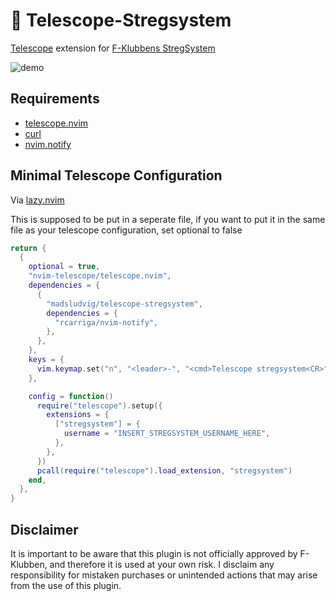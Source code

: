 
# 🔭 Telescope-Stregsystem
[Telescope](https://github.com/nvim-telescope/telescope.nvim) extension for [F-Klubbens StregSystem](https://github.com/f-klubben/stregsystemet)

![demo](assets/demo.gif)
## Requirements
- [telescope.nvim](https://github.com/nvim-telescope/telescope.nvim)
- [curl](https://curl.se/)
- [nvim.notify](https://github.com/rcarriga/nvim-notify)

## Minimal Telescope Configuration
Via [lazy.nvim](https://github.com/folke/lazy.nvim)

This is supposed to be put in a seperate file, if you want to put it in the same file as your telescope configuration, set optional to false
```lua
return {
  {
    optional = true,
    "nvim-telescope/telescope.nvim",
    dependencies = {
      {
        "madsludvig/telescope-stregsystem",
        dependencies = {
          "rcarriga/nvim-notify",
        },
      },
    },
    keys = {
      vim.keymap.set("n", "<leader>-", "<cmd>Telescope stregsystem<CR>", { desc = "[-]StregSystem" }),
    },

    config = function()
      require("telescope").setup({
        extensions = {
          ["stregsystem"] = {
            username = "INSERT_STREGSYSTEM_USERNAME_HERE",
          },
        },
      })
      pcall(require("telescope").load_extension, "stregsystem")
    end,
  },
}

```
## Disclaimer
It is important to be aware that this plugin is not officially approved by F-Klubben, and therefore it is used at your own risk. 
I disclaim any responsibility for mistaken purchases or unintended actions that may arise from the use of this plugin.
